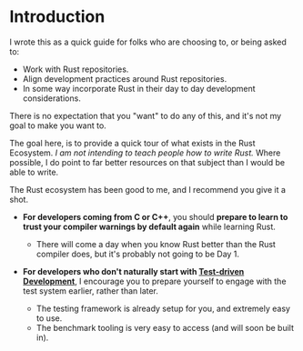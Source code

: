 # Introduction

I wrote this as a quick guide for folks who are choosing to, or being asked to:

- Work with Rust repositories.
- Align development practices around Rust repositories.
- In some way incorporate Rust in their day to day development considerations.

There is no expectation that you "want" to do any of this, and it's not my goal
to make you want to.

The goal here, is to provide a quick tour of what exists in the Rust Ecosystem.
*I am not intending to teach people how to write Rust.* Where possible, I do
point to far better resources on that subject than I would be able to write.

The Rust ecosystem has been good to me, and I recommend you give it a shot.

- **For developers coming from C or C++**, you should **prepare to learn to trust
  your compiler warnings by default again** while learning Rust.
  - There will come a day when you know Rust better than the Rust compiler does,
    but it's probably not going to be Day 1.

- **For developers who don't naturally start with
  [Test-driven Development](https://en.wikipedia.org/wiki/Test-driven_development)**,
  I encourage you to prepare yourself to engage with the test system earlier,
  rather than later.
  - The testing framework is already setup for you, and extremely easy to use.
  - The benchmark tooling is very easy to access (and will soon be built in).
